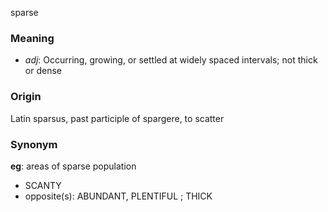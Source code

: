 sparse
### Meaning
+ _adj_: Occurring, growing, or settled at widely spaced intervals; not thick or dense

### Origin

Latin sparsus, past participle of spargere, to scatter

### Synonym

__eg__: areas of sparse population

+ SCANTY
+ opposite(s): ABUNDANT, PLENTIFUL ; THICK


